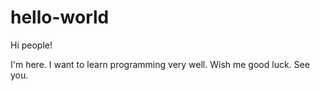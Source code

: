 # hello-world

Hi people!

I'm here. I want to learn programming very well. Wish me good luck. See you.
